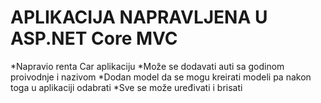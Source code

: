 # APLIKACIJA NAPRAVLJENA U ASP.NET Core MVC


*Napravio renta Car aplikaciju
*Može se dodavati auti sa godinom proivodnje i nazivom
*Dodan model da se mogu kreirati modeli pa nakon toga u aplikaciji odabrati
*Sve se može uređivati i brisati
